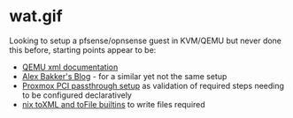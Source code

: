 # wat.gif
Looking to setup a pfsense/opnsense guest in KVM/QEMU but never done this before, starting points appear to be:
 - [QEMU xml documentation](https://libvirt.org/formatdomain.html)
 - [Alex Bakker's Blog](https://alexbakker.me/post/nixos-pci-passthrough-qemu-vfio.html) - for a similar yet not the same setup
 - [Proxmox PCI passthrough setup](https://pve.proxmox.com/wiki/Pci_passthrough) as validation of required steps needing to be configured declaratively
 - [nix toXML and toFile builtins](https://nixos.org/manual/nix/unstable/expressions/builtins.html) to write files required
